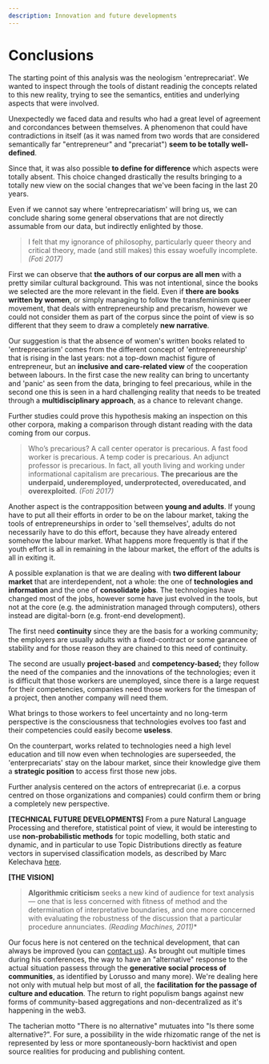 ```yaml
---
description: Innovation and future developments
---
```


# Conclusions

The starting point of this analysis was the neologism 'entreprecariat'. We wanted to inspect through the tools of distant readinig the concepts related to this new reality, trying to see the semantics, entities and underlying aspects that were involved.

Unexpectedly we faced data and results who had a great level of agreement and corcondances between themselves. A phenomenon that could have contradictions in itself (as it was named from two words that are considered semantically far "entrepreneur" and "precariat") **seem to be totally well-defined**.

Since that, it was also possible **to define for difference** which aspects were totally absent. This choice changed drastically the results bringing to a totally new view on the social changes that we've been facing in the last 20 years.

Even if we cannot say where 'entreprecariatism' will bring us, we can conclude sharing some general observations that are not directly assumable from our data, but indirectly enlighted by those.

> I felt that my ignorance of philosophy, particularly queer theory and critical theory, made (and still makes) this essay woefully incomplete. _(Foti 2017)_

First we can observe that **the authors of our corpus are all men** with a pretty similar cultural background. This was not intentional, since the books we selected are the more relevant in the field. Even if **there are books written by women**, or simply managing to follow the transfeminism queer movement, that deals with entrepreneurship and precarism, however we could not consider them as part of the corpus since the point of view is so different that they seem to draw a completely **new narrative**.

Our suggestion is that the absence of women's written books related to 'entreprecarism' comes from the different concept of 'entrepreneurship' that is rising in the last years: not a top-down machist figure of entrepreneur, but an **inclusive and care-related view** of the cooperation between labours. In the first case the new reality can bring to uncertanty and 'panic' as seen from the data, bringing to feel precarious, while in the second one this is seen in a hard challenging reality that needs to be treated through a **multidisciplinary approach**, as a chance to relevant change.

Further studies could prove this hypothesis making an inspection on this other corpora, making a comparison through distant reading with the data coming from our corpus.

> Who’s precarious? A call center operator is precarious. A fast food worker is precarious. A temp coder is precarious. An adjunct professor is precarious. In fact, all youth living and working under informational capitalism are precarious. **The precarious are the underpaid, underemployed, underprotected, overeducated, and overexploited**. _(Foti 2017)_

Another aspect is the contrapposition between **young and adults**. If young have to put all their efforts in order to be on the labour market, taking the tools of entrepreneurships in order to 'sell themselves', adults do not necessarily have to do this effort, because they have already entered somehow the labour market. What happens more frequently is that if the youth effort is all in remaining in the labour market, the effort of the adults is all in exiting it.

A possible explanation is that we are dealing with **two different labour market** that are interdependent, not a whole: the one of **technologies and information** and the one of **consolidate jobs**. The technologies have changed most of the jobs, however some have just evolved in the tools, but not at the core (e.g. the administration managed through computers), others instead are digital-born (e.g. front-end development).&#x20;

The first need **continuity** since they are the basis for a working community; the employers are usually adults with a fixed-contract or some garancee of stability and for those reason they are chained to this need of continuity.&#x20;

The second are usually **project-based** and **competency-based;** they follow the need of the companies and the innovations of the technologies; even it is difficult that those workers are unemployed, since there is a large request for their competencies, companies need those workers for the timespan of a project, then another company will need them.

What brings to those workers to feel uncertainty and no long-term perspective is the consciousness that technologies evolves too fast and their competencies could easily become **useless**.

On the counterpart, works related to technologies need a high level education and till now even when technologies are superseeded, the 'enterprecariats' stay on the labour market, since their knowledge give them a **strategic position** to access first those new jobs.

Further analysis centered on the actors of entreprecariat (i.e. a corpus centred on those organizations and companies) could confirm them or bring a completely new perspective.

**\[TECHNICAL FUTURE DEVELOPMENTS]** From a pure Natural Language Processing and therefore, statistical point of view, it would be interesting to use **non-probabilistic methods** for topic modelling, both static and dynamic, and in particular to use Topic Distributions directly as feature vectors in supervised classification models, as described by Marc Kelechava [here](https://towardsdatascience.com/unsupervised-nlp-topic-models-as-a-supervised-learning-input-cf8ee9e5cf28).

**\[THE VISION]**

> **Algorithmic criticism** seeks a new kind of audience for text analysis — one that is less concerned with fitness of method and the determination of interpretative boundaries, and one more concerned with evaluating the robustness of the discussion that a particular procedure annunciates. _(Reading Machines, 2011)_\*

Our focus here is not centered on the technical development, that can always be improved (you can [contact us](the-team.md)). As brought out multiple times during his conferences, the way to have an "alternative" response to the actual situation passess through the **generative social process of communities**, as identified by Lorusso and many more). We're dealing here not only with mutual help but most of all, the **facilitation for the passage of culture and education**. The return to right populism bangs against new forms of community-based aggregations and non-decentralized as it's happening in the web3.&#x20;

The tacherian motto "There is no alternative" mutuates into "Is there some alternative?". For sure, a possibility in the wide rhizomatic range of the net is represented by less or more spontaneously-born hacktivist and open source realities for producing and publishing content.
